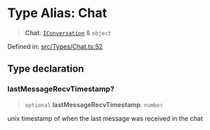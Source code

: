 # Type Alias: Chat

> **Chat**: [`IConversation`](../namespaces/proto/interfaces/IConversation.md) & `object`

Defined in: [src/Types/Chat.ts:52](https://github.com/Fokusdotid/Baileys/blob/c0c23ce3104b65dfcc64246c9ee8a49ef38993b5/src/Types/Chat.ts#L52)

## Type declaration

### lastMessageRecvTimestamp?

> `optional` **lastMessageRecvTimestamp**: `number`

unix timestamp of when the last message was received in the chat
